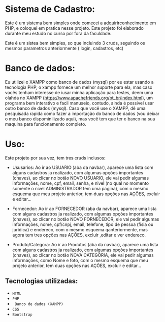 # Sistema de Cadastro:
Este é um sistema bem simples onde comecei a adquirirconhecimento em PHP, e coloquei em pratica nesse projeto. Este projeto foi elaborado durante meu estudo no curso por fora da faculdade.

Este é um sistea bem simples, so que incluindo 3 cruds, seguindo os mesmos parametros anteriormente ( login, cadastros, etc)
# Banco de dados:

 Eu utilizei o XAMPP como banco de dados (mysql) por eu estar usando a tecnologia PHP, o xampp fornece um melhor suporte para ela, mas caso vocês tenham interesse de iusar minha aplicação para testes, deem uma olahda no XAMPP (https://www.apachefriends.org/pt_br/index.html), um programa bem interativo e facil manuseio, contudo, ainda é possivel usar outro banco de dados (mysql).
Caso que você use o XAMPP, dê uma pesquisada rapida como fazer a importação do banco de dados (vou deixar o meu banco dispominilizado aqui), mas você tem que ter o banco na sua maquina para funcionamento completo.

# Uso:
Este projeto por sua vez, tem tres cruds inclusos:

- Ususarios:
Ao ir ao USUARIO (aba da navbar), aparece uma lista com alguns cadastros ja realizado, com algumas opções importantes (chaves), ao clicar no botão NOVO USUARIO, ele vai pedir algumas informações, nome, cpf, email, senha, e nivel (no qual no momento somente o nivel ADMINISTRADOR tem uma pagina), com o mesmo esquema que meu projeto anterior, tem duas opções nas AÇÕES, excluir e editar...

- Fornecedor:
Ao ir ao FORNECEDOR (aba da navbar), aparece uma lista com alguns cadastros ja realizado, com algumas opções importantes (chaves), ao clicar no botão NOVO FORNECEDOR, ele vai pedir algumas informações, nome, cpf/cnpj, email, telefone, tipo de pessoa (fisia ou juridica) e endereco, com o mesmo esquema qanteriormente, mas agora tem tres opções nas AÇÕES, excluir ,editar e ver endereco.

- Produto/Categora:
Ao ir ao Produtos (aba da navbar), aparece uma lista com alguns cadastros ja realizado, com algumas opções importantes (chaves), ao clicar no botão NOVA CATEGORIA, ele vai pedir algumas informações, como Nome e foto, com o mesmo esquema que meu projeto anterior, tem duas opções nas AÇÕES, excluir e editar...


## Tecnologias utilizadas:
- `` HTML ``
- `` PHP ``
- `` Banco de dados (XAMPP)``
- `` CSS ``
- ``Bootstrap ``